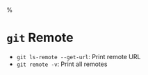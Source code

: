 %

# `git` Remote

- `git ls-remote --get-url`: Print remote URL
- `git remote -v`: Print all remotes

